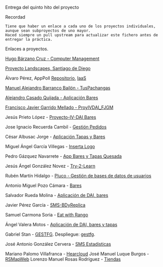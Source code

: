 Entrega del quinto hito del proyecto

Recordad

    Tiene que haber un enlace a cada uno de los proyectos individuales, aunque sean subproyectos de uno mayor.
    Haced siempre un pull upstream para actualizar este fichero antes de entregar la práctica.

Enlaces a proyectos.

[Hugo Bárzano Cruz - Computer Management](https://github.com/hugobarzano/osl-computer-management)

[Proyecto Landscapes, Santiago de Diego](https://github.com/santidediego/Landscapes)

Álvaro Pérez, AppPoll [Repositorio](https://github.com/alvaro-gr/proyecto-IV), [IaaS](http://apppoll-vagrant.cloudapp.net/proyecto)

[Manuel Alejandro Barranco Bailón - TusPachangas](https://github.com/mabarrbai/TusPachangas)

[Alejandro Casado Quijada - Aplicación Bares](https://github.com/acasadoquijada/IV)

[Francisco Javier Garrido Mellado - ProyIVDAI_FJGM](https://github.com/javiergarridomellado/DAI)

Jesús Prieto López - [Proyecto-IV-DAI Bares](https://github.com/JesGor/Proyecto-IV-DAI)

Jose Ignacio Recuerda Cambil - [Gestión Pedidos](https://github.com/ignaciorecuerda/gestionpedidos_django)

César Albusac Jorge - [Aplicación Tapas y Bares](https://github.com/cesar2/DAI-BARES)

Miguel Ángel García Villegas - [Inserta Logo](https://github.com/magvugr/InsertaLogo)

Pedro Gázquez Navarrete - [App Bares y Tapas Quesada](https://github.com/pedrogazquez/appBares)

Jesús Ángel González Novez - [Try-2-Learn](https://github.com/jesusgn90/Try-2-Learn)

Rubén Martín Hidalgo - [Pluco - Gestión de bases de datos de usuarios](https://github.com/romilgildo/IV-PLUCO-RMH)

Antonio Miguel Pozo Cámara - [Bares](https://github.com/AntonioPozo/Bares)


Salvador Rueda Molina - [Aplicación de DAI, bares](https://github.com/srmf9/Proyecto-IV)

Javier Pérez García - [SMS-BDyReplica](https://github.com/neon520/SMS-BDyReplica)

Samuel Carmona Soria - [Eat with Rango](https://github.com/Samuc/Eat-with-Rango)

Ángel Valera Motos - [Aplicación de DAI, bares y tapas](https://github.com/AngelValera/bares-y-tapas-DAI)

Gabriel Stan - [GESTFG](https://github.com/gabriel-stan/gestion-tfg). Despliegue: [gestfg](http://gestfg.cloudapp.net/).

José Antonio González Cervera - [SMS Estadisticas](https://github.com/JA-Gonz/SMS_Estadisticas)

Mariano Palomo Villafranca - [Hearcloud](https://github.com/mpvillafranca/hear-cloud)
José Manuel Luque Burgos - [RSMapWeb](https://github.com/luqueburgosjm/RSMapWeb)
Lorenzo Manuel Rosas Rodríguez - [Tiendas](https://github.com/lorenmanu/IV-2015-16.git)